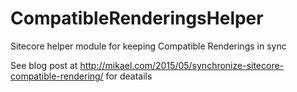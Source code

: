 # CompatibleRenderingsHelper
Sitecore helper module for keeping Compatible Renderings in sync

See blog post at http://mikael.com/2015/05/synchronize-sitecore-compatible-rendering/ for deatails
